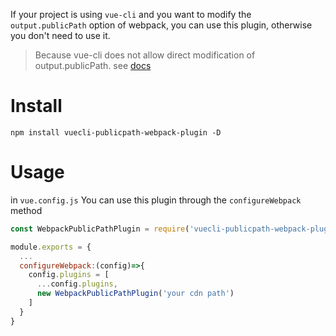 If your project is using `vue-cli` and you want to modify the `output.publicPath` option of webpack, you can use this plugin, otherwise you don't need to use it.

> Because vue-cli does not allow direct modification of output.publicPath. see [docs](https://cli.vuejs.org/zh/config/#publicpath)

# Install

```shell
npm install vuecli-publicpath-webpack-plugin -D
```

# Usage

in `vue.config.js` You can use this plugin through the `configureWebpack` method

```js
const WebpackPublicPathPlugin = require('vuecli-publicpath-webpack-plugin')

module.exports = {
  ...
  configureWebpack:(config)=>{
    config.plugins = [
      ...config.plugins,
      new WebpackPublicPathPlugin('your cdn path')
    ]
  }
}
```